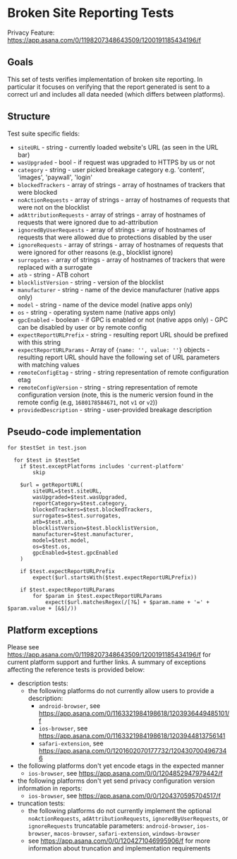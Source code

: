 # Broken Site Reporting Tests

Privacy Feature: https://app.asana.com/0/1198207348643509/1200191185434196/f

## Goals

This set of tests verifies implementation of broken site reporting. In particular it focuses on verifying that the report generated is sent to a correct url and includes all data needed (which differs between platforms).

## Structure

Test suite specific fields:

- `siteURL` - string - currently loaded website's URL (as seen in the URL bar)
- `wasUpgraded` - bool - if request was upgraded to HTTPS by us or not
- `category` - string - user picked breakage category e.g. 'content', 'images', 'paywall', 'login'
- `blockedTrackers` - array of strings - array of hostnames of trackers that were blocked
- `noActionRequests` - array of strings - array of hostnames of requests that were not on the blocklist
- `adAttributionRequests` - array of strings - array of hostnames of requests that were ignored due to ad-attribution
- `ignoredByUserRequests` - array of strings - array of hostnames of requests that were allowed due to protections disabled by the user
- `ignoreRequests` - array of strings - array of hostnames of requests that were ignored for other reasons (e.g., blocklist ignore)
- `surrogates` - array of strings - array of hostnames of trackers that were replaced with a surrogate
- `atb` - string - ATB cohort
- `blocklistVersion` - string - version of the blocklist
- `manufacturer` - string - name of the device manufacturer (native apps only)
- `model` - string - name of the device model (native apps only)
- `os` - string - operating system name (native apps only)
- `gpcEnabled` - boolean - if GPC is enabled or not (native apps only) - GPC can be disabled by user or by remote config
- `expectReportURLPrefix` - string - resulting report URL should be prefixed with this string
- `expectReportURLParams` - Array of `{name: '', value: ''}` objects - resulting report URL should have the following set of URL parameters with matching values
- `remoteConfigEtag` - string - string representation of remote configuration etag
- `remoteConfigVersion` - string - string representation of remote configuration version (note, this is the numeric version found in the remote config (e.g, `1680178584671`, not `v1` or `v2`))
- `providedDescription` - string - user-provided breakage description

## Pseudo-code implementation

```
for $testSet in test.json

  for $test in $testSet
    if $test.exceptPlatforms includes 'current-platform'
        skip

    $url = getReportURL(
        siteURL=$test.siteURL,
        wasUpgraded=$test.wasUpgraded,
        reportCategory=$test.category,
        blockedTrackers=$test.blockedTrackers,
        surrogates=$test.surrogates,
        atb=$test.atb,
        blocklistVersion=$test.blocklistVersion,
        manufacturer=$test.manufacturer,
        model=$test.model,
        os=$test.os,
        gpcEnabled=$test.gpcEnabled
    )

    if $test.expectReportURLPrefix
        expect($url.startsWith($test.expectReportURLPrefix))

    if $test.expectReportURLParams
        for $param in $test.expectReportURLParams
            expect($url.matchesRegex(/[?&] + $param.name + '=' + $param.value + [&$]/))
```

## Platform exceptions

Please see https://app.asana.com/0/1198207348643509/1200191185434196/f for
current platform support and further links. A summary of exceptions affecting
the reference tests is provided below:

- description tests:
  - the following platforms do not currently allow users to provide a description:
    - `android-browser`, see https://app.asana.com/0/1163321984198618/1203936449485101/f
    - `ios-browser`, see https://app.asana.com/0/1163321984198618/1203944813756141
    - `safari-extension`, see https://app.asana.com/0/1201602070177732/1204307004967346
- the following platforms don't yet encode etags in the expected manner
  - `ios-browser`, see https://app.asana.com/0/0/1204852947979442/f
- the following platforms don't yet send privacy configuration version information in reports:
  - `ios-browser`, see https://app.asana.com/0/0/1204370595704517/f
- truncation tests:
  - the following platforms do not currently implement the optional `noActionRequests`, `adAttributionRequests`, `ignoredByUserRequests`, or `ignoreRequests` truncatable parameters: `android-browser`, `ios-browser`, `macos-browser`, `safari-extension`, `windows-browser`
  - see https://app.asana.com/0/0/1204271046995906/f for more information about truncation and implementation requirements
